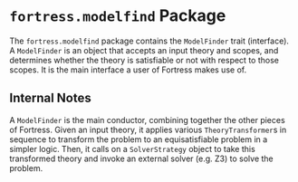 # `fortress.modelfind` Package

The `fortress.modelfind` package contains the `ModelFinder` trait (interface).
A `ModelFinder` is an object that accepts an input theory and scopes, and determines whether the theory is satisfiable or not with respect to those scopes.
It is the main interface a user of Fortress makes use of.

## Internal Notes
A `ModelFinder` is the main conductor, combining together the other pieces of Fortress.
Given an input theory, it applies various `TheoryTransformer`s in sequence to transform the problem to an equisatisfiable problem in a simpler logic.
Then, it calls on a `SolverStrategy` object to take this transformed theory and invoke an external solver (e.g. Z3) to solve the problem.
